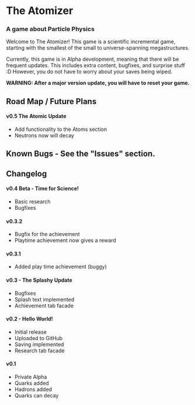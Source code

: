 # The Atomizer
### A game about Particle Physics

Welcome to The Atomizer! This game is a scientific incremental game, starting with the smallest of the small to universe-spanning megastructures.

Currently, this game is in Alpha development, meaning that there will be frequent updates. This includes extra content, bugfixes, and surprise stuff :D However, you do not have to worry about your saves being wiped.

**WARNING: After a major version update, you will have to reset your game.**

## Road Map / Future Plans
#### v0.5 The Atomic Update
 - Add functionality to the Atoms section
 - Neutrons now will decay
 
## Known Bugs - See the "Issues" section.

 
## Changelog
#### v0.4 Beta - Time for Science!
 - Basic research
 - Bugfixes

#### v0.3.2
 - Bugfix for the achievement
 - Playtime achievement now gives a reward

#### v0.3.1
 - Added play time achievement (buggy)

#### v0.3 - The Splashy Update
 - Bugfixes
 - Splash text implemented
 - Achievement tab facade

#### v0.2 - Hello World!
 - Initial release
 - Uploaded to GitHub
 - Saving implemented
 - Research tab facade

#### v0.1
 - Private Alpha
 - Quarks added
 - Hadrons added
 - Quarks can decay

